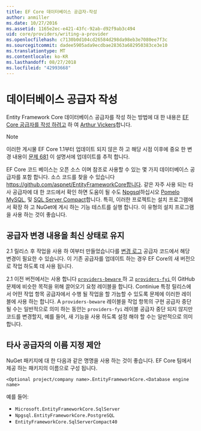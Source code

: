 ```yaml
---
title: EF Core 데이터베이스 공급자-작성
author: anmiller
ms.date: 10/27/2016
ms.assetid: 1165e2ec-e421-43fc-92ab-d92f9ab3c494
uid: core/providers/writing-a-provider
ms.openlocfilehash: c7130b0d104cd26584d298da98eb3e7080ee7f3c
ms.sourcegitcommit: dadee5905ada9ecdbae28363a682950383ce3e10
ms.translationtype: MT
ms.contentlocale: ko-KR
ms.lasthandoff: 08/27/2018
ms.locfileid: "42993668"
---
```

# <a name="writing-a-database-provider"></a>데이터베이스 공급자 작성

Entity Framework Core 데이터베이스 공급자를 작성 하는 방법에 대 한 내용은 [EF Core 공급자를 작성 하려고](https://blog.oneunicorn.com/2016/11/11/so-you-want-to-write-an-ef-core-provider/) 하 여 [Arthur Vickers](https://github.com/ajcvickers)합니다.

> [!NOTE]
> 이러한 게시물 EF Core 1.1부터 업데이트 되지 않은 하 고 해당 시점 이후에 중요 한 변경 내용이 [문제 681](https://github.com/aspnet/EntityFramework.Docs/issues/681) 이 설명서에 업데이트를 추적 합니다.

EF Core 코드 베이스는 오픈 소스 이며 참조로 사용할 수 있는 몇 가지 데이터베이스 공급자를 포함 합니다. 소스 코드를 찾을 수 있습니다 https://github.com/aspnet/EntityFrameworkCore합니다. 같은 자주 사용 되는 타사 공급자에 대 한 코드에서 확인 하면 도움이 될 수도 [Npgsql](https://github.com/npgsql/Npgsql.EntityFrameworkCore.PostgreSQL)하십시오 [Pomelo MySQL](https://github.com/PomeloFoundation/Pomelo.EntityFrameworkCore.MySql), 및 [SQL Server Compact](https://github.com/ErikEJ/EntityFramework.SqlServerCompact)합니다. 특히, 이러한 프로젝트는 설치 프로그램에서 확장 하 고 NuGet에 게시 하는 기능 테스트를 실행 합니다. 이 유형의 설치 프로그램을 사용 하는 것이 좋습니다.

## <a name="keeping-up-to-date-with-provider-changes"></a>공급자 변경 내용을 최신 상태로 유지

2.1 릴리스 후 작업을 사용 하 여부터 만들었습니다를 [변경 로그](provider-log.md) 공급자 코드에서 해당 변경이 필요한 수 있습니다. 이 기존 공급자를 업데이트 하는 경우 EF Core의 새 버전으로 작업 하도록 데 사용 됩니다.

2.1 이전 버전에서는 사용 합니다 [ `providers-beware` ](https://github.com/aspnet/EntityFrameworkCore/labels/providers-beware) 하 고 [ `providers-fyi` ](https://github.com/aspnet/EntityFrameworkCore/labels/providers-fyi) 이 GitHub 문제에 비슷한 목적을 위해 끌어오기 요청 레이블을 합니다. Continiue 특정 릴리스에서 어떤 작업 항목 공급자에서 수행 될 작업을 할 가늠할 수 있도록 문제에 이러한 레이블에 사용 하는 합니다. A `providers-beware` 레이블을 작업 항목의 구현 공급자 중단 될 수는 일반적으로 의미 하는 동안는 `providers-fyi` 레이블 공급자 중단 되지 않지만 코드를 변경할지, 예를 들어, 새 기능을 사용 하도록 설정 해야 할 수는 일반적으로 의미 합니다.

## <a name="suggested-naming-of-third-party-providers"></a>타사 공급자의 이름 지정 제안

NuGet 패키지에 대 한 다음과 같은 명명을 사용 하는 것이 좋습니다. EF Core 팀에서 제공 하는 패키지의 이름으로 구성 됩니다.

`<Optional project/company name>.EntityFrameworkCore.<Database engine name>`

예를 들어:
* `Microsoft.EntityFrameworkCore.SqlServer`
* `Npgsql.EntityFrameworkCore.PostgreSQL`
* `EntityFrameworkCore.SqlServerCompact40`

